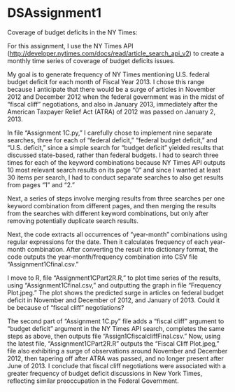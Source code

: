 # DSAssignment1
Coverage of budget deficits in the NY Times:

For this assignment, I use the NY Times API (http://developer.nytimes.com/docs/read/article_search_api_v2) to create a monthly time series of coverage of budget deficits issues. 

My goal is to generate frequency of NY Times mentioning U.S. federal budget deficit for each month of Fiscal Year 2013. I chose this range because I anticipate that there would be a surge of articles in November 2012 and December 2012 when the federal government was in the midst of “fiscal cliff” negotiations, and also in January 2013, immediately after the American Taxpayer Relief Act (ATRA) of 2012 was passed on January 2, 2013.

In file “Assignment 1C.py,” I carefully chose to implement nine separate searches, three for each of “federal deficit,” “federal budget deficit,” and “U.S. deficit,” since a simple search for “budget deficit” yielded results that discussed state-based, rather than federal budgets. I had to search three times for each of the keyword combinations because NY Times API outputs 10 most relevant search results on its page “0” and since I wanted at least 30 items per search, I had to conduct separate searches to also get results from pages “1” and “2.”

Next, a series of steps involve merging results from three searches per one keyword combination from different pages, and then merging the results from the searches with different keyword combinations, but only after removing potentially duplicate search results. 

Next, the code extracts all occurrences of “year-month” combinations using regular expressions for the date. Then it calculates frequency of each year-month combination.  After converting the result into dictionary format, the code outputs the year-month/frequency combination into CSV file “Assignment1Cfinal.csv.”

I move to R, file “Assignment1CPart2R.R,” to plot time series of the results, using “Assignment1Cfinal.csv,” and outputting the graph in file “Frequency Plot.jpeg.” The plot shows the predicted surge in articles on federal budget deficit in November and December of 2012, and January of 2013.  Could it be because of “fiscal cliff” negotiations?

The second part of “Assignment 1C.py” file adds a “fiscal cliff” argument to “budget deficit” argument in the NY Times API search, completes the same steps as above, then outputs file “Assign1CfiscalcliffFinal.csv.” Now, using the latest file, “Assignment1CPart2R.R” outputs the “Fiscal Cliff Plot.jpeg,” file also exhibiting a surge of observations around November and December 2012, then tapering off after ATRA was passed, and no longer present after June of 2013.  I conclude that fiscal cliff negotiations were associated with a greater frequency of budget deficit discussions in New York Times, reflecting similar preoccupation in the Federal Government.
